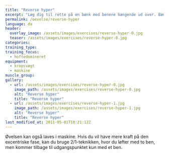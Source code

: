 ```yaml
---
title: "Reverse hyper"
excerpt: "Læg dig til rette på en bænk med benene hængende ud over. Bænken skal være så høj, at du kan have strakte ben, når hoften er bøjet. Start med bøjet hofte og stræk hoften ud. Langsomt tilbage til udgangspunktet."
permalink: /oevelse/reverse-hyper
language: da
header:
  overlay_image: /assets/images/exercises/reverse-hyper-0.jpg
  teaser: /assets/images/exercises/reverse-hyper-0.jpg
categories:
training_type: 
training_focus: 
  - hoftedomineret
equipment:
  - kropsvægt
  - maskine
muscle_group:
gallery:
  - url: /assets/images/exercises/reverse-hyper-0.jpg
    image_path: /assets/images/exercises/reverse-hyper-0.jpg
    alt: "Reverse hyper"
    title: "Reverse hyper"
  - url: /assets/images/exercises/reverse-hyper-1.jpg
    image_path: /assets/images/exercises/reverse-hyper-1.jpg
    alt: "Reverse hyper"
    title: "Reverse hyper"
last_modified_at: 2011-05-01T10:21:12Z
---
```


Øvelsen kan også laves i maskine. Hvis du vil have mere kraft på den excentriske fase, kan du bruge 2/1-teknikken, hvor du løfter med to ben, men kommer tilbage til udgangspunktet kun med et ben.
